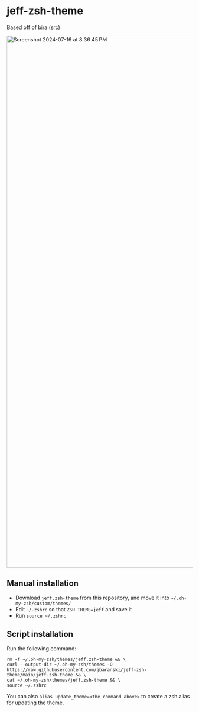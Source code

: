 # jeff-zsh-theme
Based off of [bira](https://github.com/ohmyzsh/ohmyzsh/wiki/Themes#bira) ([src](https://github.com/ohmyzsh/ohmyzsh/blob/master/themes/bira.zsh-theme))

<img width="1438" alt="Screenshot 2024-07-16 at 8 36 45 PM" src="https://github.com/user-attachments/assets/2f18eb2c-a3ba-4770-8825-8bb3e9c79506">


## Manual installation
- Download `jeff.zsh-theme` from this repository, and move it into `~/.oh-my-zsh/custom/themes/`
- Edit `~/.zshrc` so that `ZSH_THEME=jeff` and save it
- Run `source ~/.zshrc`

## Script installation
Run the following command:
```
rm -f ~/.oh-my-zsh/themes/jeff.zsh-theme && \
curl --output-dir ~/.oh-my-zsh/themes -O https://raw.githubusercontent.com/jbaranski/jeff-zsh-theme/main/jeff.zsh-theme && \
cat ~/.oh-my-zsh/themes/jeff.zsh-theme && \
source ~/.zshrc
```

You can also `alias update_theme=<the command above>` to create a zsh alias for updating the theme.
